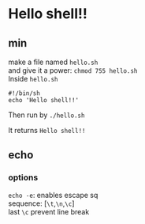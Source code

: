 # Hello shell!!
## min
make a file named `hello.sh`  
and give it a power: `chmod 755 hello.sh`  
Inside `hello.sh`  
```
#!/bin/sh
echo 'Hello shell!!'
```
Then run by `./hello.sh`  

It returns `Hello shell!!`  

## echo
### options
`echo -e`: enables escape sq  
sequence: [`\t`,`\n`,`\c`]  
last `\c` prevent line break  

